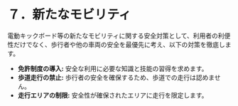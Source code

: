 # ７．新たなモビリティ

電動キックボード等の新たなモビリティに関する安全対策として、利用者の利便性だけでなく、歩行者や他の車両の安全を最優先に考え、以下の対策を徹底します。

*   **免許制度の導入:** 安全な利用に必要な知識と技能の習得を求めます。
*   **歩道走行の禁止:** 歩行者の安全を確保するため、歩道での走行は認めません。
*   **走行エリアの制限:** 安全性が確保されたエリアに走行を限定します。